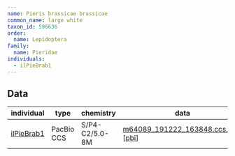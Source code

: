 ```yaml
---
name: Pieris brassicae brassicae
common_name: large white
taxon_id: 596636
order:
  name: Lepidoptera
family:
  name: Pieridae
individuals:
  - ilPieBrab1
---
```


## Data

| individual | type       | chemistry      | data |
| ---------- | ---------- | -------------- | ---- |
| [ilPieBrab1](../individuals/ilPieBrab1.md) | PacBio CCS | S/P4-C2/5.0-8M | [m64089_191222_163848.ccs.bam](https://darwin.cog.sanger.ac.uk/insects/Pieris_brassicae_brassicae/ilPieBrab1/genomic_data/pacbio/m64089_191222_163848.ccs.bam) [[pbi](https://darwin.cog.sanger.ac.uk/insects/Pieris_brassicae_brassicae/ilPieBrab1/genomic_data/pacbio/m64089_191222_163848.ccs.bam.pbi)]|
